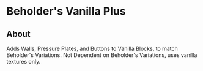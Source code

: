 # Beholder's Vanilla Plus

## About

Adds Walls, Pressure Plates, and Buttons to Vanilla Blocks, to match Beholder's Variations. Not Dependent on Beholder's Variations, uses vanilla textures only.
